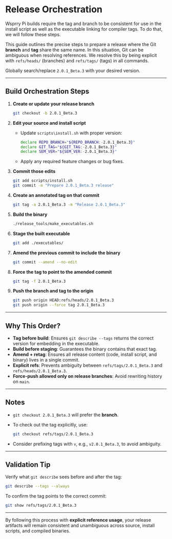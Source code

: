 # Release Orchestration

Wsprry Pi builds require the tag and branch to be consistent for use in the install script as well as the executable linking for compiler tags. To do that, we will follow these steps.

This guide outlines the precise steps to prepare a release where the Git **branch** and **tag** share the same name. In this situation, Git can be ambiguous when resolving references. We resolve this by being explicit with `refs/heads/` (branches) and `refs/tags/` (tags) in all commands.

Globally search/replace `2.0.1_Beta.3` with your desired version.

---

## Build Orchestration Steps

1. **Create or update your release branch**

   ```bash
   git checkout -b 2.0.1_Beta.3
   ```

2. **Edit your source and install script**

    * Update `scripts\install.sh` with proper version:
        ```bash
        declare REPO_BRANCH="${REPO_BRANCH:-2.0.1_Beta.3}"
        declare GIT_TAG="${GIT_TAG:-2.0.1_Beta.3}"
        declare SEM_VER="${SEM_VER:-2.0.1_Beta.3}"
        ```
    * Apply any required feature changes or bug fixes.

3. **Commit those edits**

   ```bash
   git add scripts/install.sh
   git commit -m "Prepare 2.0.1_Beta.3 release"
   ```

4. **Create an annotated tag on that commit**

   ```bash
   git tag -a 2.0.1_Beta.3 -m "Release 2.0.1_Beta.3"
   ```

5. **Build the binary**

   ```bash
   ./release_tools/make_executables.sh
   ```

6. **Stage the built executable**

   ```bash
   git add ./executables/
   ```

7. **Amend the previous commit to include the binary**

   ```bash
   git commit --amend --no-edit
   ```

8. **Force the tag to point to the amended commit**

   ```bash
   git tag -f 2.0.1_Beta.3
   ```

9. **Push the branch and tag to the origin**

   ```bash
   git push origin HEAD:refs/heads/2.0.1_Beta.3
   git push origin --force tag 2.0.1_Beta.3
   ```

---

## Why This Order?

* **Tag before build**: Ensures `git describe --tags` returns the correct version for embedding in the executable.
* **Build before staging**: Guarantees the binary contains that exact tag.
* **Amend + retag**: Ensures all release content (code, install script, and binary) lives in a single commit.
* **Explicit refs**: Prevents ambiguity between `refs/tags/2.0.1_Beta.3` and `refs/heads/2.0.1_Beta.3`.
* **Force-push allowed only on release branches**: Avoid rewriting history on `main`.

---

## Notes

* `git checkout 2.0.1_Beta.3` will prefer the **branch**.

* To check out the tag explicitly, use:

  ```bash
  git checkout refs/tags/2.0.1_Beta.3
  ```

* Consider prefixing tags with `v`, e.g., `v2.0.1_Beta.3`, to avoid ambiguity.

---

## Validation Tip

Verify what `git describe` sees before and after the tag:

```bash
git describe --tags --always
```

To confirm the tag points to the correct commit:

```bash
git show refs/tags/2.0.1_Beta.3
```

---

By following this process with **explicit reference usage**, your release artifacts will remain consistent and unambiguous across source, install scripts, and compiled binaries.
